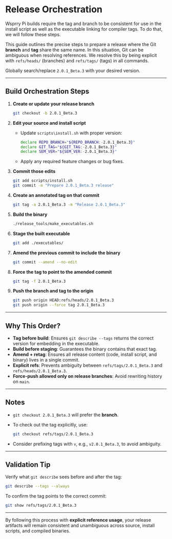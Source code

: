 # Release Orchestration

Wsprry Pi builds require the tag and branch to be consistent for use in the install script as well as the executable linking for compiler tags. To do that, we will follow these steps.

This guide outlines the precise steps to prepare a release where the Git **branch** and **tag** share the same name. In this situation, Git can be ambiguous when resolving references. We resolve this by being explicit with `refs/heads/` (branches) and `refs/tags/` (tags) in all commands.

Globally search/replace `2.0.1_Beta.3` with your desired version.

---

## Build Orchestration Steps

1. **Create or update your release branch**

   ```bash
   git checkout -b 2.0.1_Beta.3
   ```

2. **Edit your source and install script**

    * Update `scripts\install.sh` with proper version:
        ```bash
        declare REPO_BRANCH="${REPO_BRANCH:-2.0.1_Beta.3}"
        declare GIT_TAG="${GIT_TAG:-2.0.1_Beta.3}"
        declare SEM_VER="${SEM_VER:-2.0.1_Beta.3}"
        ```
    * Apply any required feature changes or bug fixes.

3. **Commit those edits**

   ```bash
   git add scripts/install.sh
   git commit -m "Prepare 2.0.1_Beta.3 release"
   ```

4. **Create an annotated tag on that commit**

   ```bash
   git tag -a 2.0.1_Beta.3 -m "Release 2.0.1_Beta.3"
   ```

5. **Build the binary**

   ```bash
   ./release_tools/make_executables.sh
   ```

6. **Stage the built executable**

   ```bash
   git add ./executables/
   ```

7. **Amend the previous commit to include the binary**

   ```bash
   git commit --amend --no-edit
   ```

8. **Force the tag to point to the amended commit**

   ```bash
   git tag -f 2.0.1_Beta.3
   ```

9. **Push the branch and tag to the origin**

   ```bash
   git push origin HEAD:refs/heads/2.0.1_Beta.3
   git push origin --force tag 2.0.1_Beta.3
   ```

---

## Why This Order?

* **Tag before build**: Ensures `git describe --tags` returns the correct version for embedding in the executable.
* **Build before staging**: Guarantees the binary contains that exact tag.
* **Amend + retag**: Ensures all release content (code, install script, and binary) lives in a single commit.
* **Explicit refs**: Prevents ambiguity between `refs/tags/2.0.1_Beta.3` and `refs/heads/2.0.1_Beta.3`.
* **Force-push allowed only on release branches**: Avoid rewriting history on `main`.

---

## Notes

* `git checkout 2.0.1_Beta.3` will prefer the **branch**.

* To check out the tag explicitly, use:

  ```bash
  git checkout refs/tags/2.0.1_Beta.3
  ```

* Consider prefixing tags with `v`, e.g., `v2.0.1_Beta.3`, to avoid ambiguity.

---

## Validation Tip

Verify what `git describe` sees before and after the tag:

```bash
git describe --tags --always
```

To confirm the tag points to the correct commit:

```bash
git show refs/tags/2.0.1_Beta.3
```

---

By following this process with **explicit reference usage**, your release artifacts will remain consistent and unambiguous across source, install scripts, and compiled binaries.
